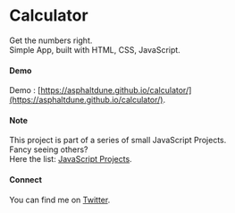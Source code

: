 # Calculator

Get the numbers right.  
Simple App, built with HTML, CSS, JavaScript.  

#### Demo

Demo : [https://asphaltdune.github.io/calculator/](https://asphaltdune.github.io/calculator/).  

#### Note

This project is part of a series of small JavaScript Projects.  
Fancy seeing others?  
Here the list: [JavaScript Projects](https://asphaltdune.github.io/javascript-projects/).

#### Connect

You can find me on [Twitter](https://twitter.com/asphaltdune).
